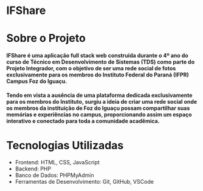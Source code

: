 # IFShare

# Sobre o Projeto

#### IFShare é uma aplicação full stack web construída durante o 4º ano do curso de Técnico em Desenvolvimento de Sistemas (TDS) como parte do Projeto Integrador, com o objetivo de ser uma rede social de fotos exclusivamente para os membros do Instituto Federal do Paraná (IFPR) Campus Foz do Iguaçu.

#### Tendo em vista a ausência de uma plataforma dedicada exclusivamente para os membros do Instituto, surgiu a ideia de criar uma rede social onde os membros da instituição de Foz do Iguaçu possam compartilhar suas memórias e experiências no campus, proporcionando assim um espaço interativo e conectado para toda a comunidade acadêmica.

# Tecnologias Utilizadas

 - Frontend: HTML, CSS, JavaScript
- Backend: PHP
- Banco de Dados: PHPMyAdmin
- Ferramentas de Desenvolvimento: Git, GitHub, VSCode

